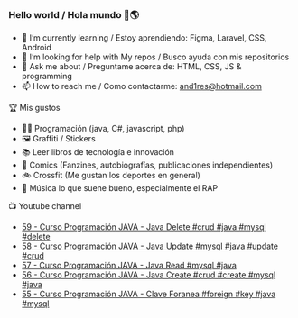 ### Hello world / Hola mundo 👋🌎

<!--
**xaca/xaca** is a ✨ _special_ ✨ repository because its `README.md` (this file) appears on your GitHub profile.

Here are some ideas to get you started:
-->

- 🌱 I’m currently learning / Estoy aprendiendo: Figma, Laravel, CSS, Android
- 🤔 I’m looking for help with My repos / Busco ayuda con mis repositorios
- 💬 Ask me about / Preguntame acerca de: HTML, CSS, JS & programming 
- 📫 How to reach me / Como contactarme: and1res@hotmail.com

🏆 Mis gustos
- 👨‍💻 Programación (java, C#, javascript, php)
- 🖼️ Graffiti / Stickers
- 📚 Leer libros de tecnología e innovación
- 💢 Comics (Fanzines, autobiografías, publicaciones independientes)
- 🚲 Crossfit (Me gustan los deportes en general)
- 🎤 Música lo que suene bueno, especialmente el RAP
<!--
📝 Frases
- "I only smile in the dark, I only smile when it's complicated" Raybiez
- "De lo que ves créete la mitad de lo que no ves no te creas nada" Kase O
-->
📺 Youtube channel
<!-- BLOG-POST-LIST:START -->
- [59 - Curso Programación JAVA - Java Delete #crud #java #mysql #delete](https://www.youtube.com/watch?v=YagbprsHU18)
- [58 - Curso Programación JAVA - Java Update #mysql #java #update #crud](https://www.youtube.com/watch?v=5OQu1l_ph8k)
- [57 - Curso Programación JAVA - Java Read #mysql #java](https://www.youtube.com/watch?v=kAtCy6213dk)
- [56 - Curso Programación JAVA - Java Create #crud #create #mysql #java](https://www.youtube.com/watch?v=nGsw1EWkHDQ)
- [55 - Curso Programación JAVA - Clave Foranea #foreign #key #java #mysql](https://www.youtube.com/watch?v=eBbR5cX7eCM)
<!-- BLOG-POST-LIST:END -->
